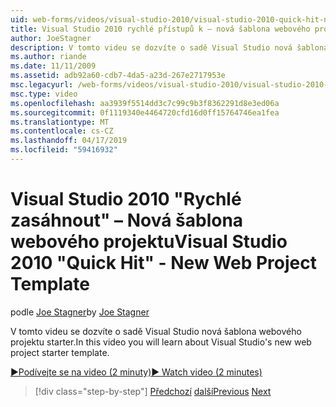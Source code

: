 ```yaml
---
uid: web-forms/videos/visual-studio-2010/visual-studio-2010-quick-hit-new-web-project-template
title: Visual Studio 2010 rychlé přístupů k – nová šablona webového projektu | Dokumentace Microsoftu
author: JoeStagner
description: V tomto videu se dozvíte o sadě Visual Studio nová šablona webového projektu starter.
ms.author: riande
ms.date: 11/11/2009
ms.assetid: adb92a60-cdb7-4da5-a23d-267e2717953e
msc.legacyurl: /web-forms/videos/visual-studio-2010/visual-studio-2010-quick-hit-new-web-project-template
msc.type: video
ms.openlocfilehash: aa3939f5514dd3c7c99c9b3f8362291d8e3ed06a
ms.sourcegitcommit: 0f1119340e4464720cfd16d0ff15764746ea1fea
ms.translationtype: MT
ms.contentlocale: cs-CZ
ms.lasthandoff: 04/17/2019
ms.locfileid: "59416932"
---
```

# <a name="visual-studio-2010-quick-hit---new-web-project-template"></a><span data-ttu-id="db934-103">Visual Studio 2010 "Rychlé zasáhnout" – Nová šablona webového projektu</span><span class="sxs-lookup"><span data-stu-id="db934-103">Visual Studio 2010 "Quick Hit" - New Web Project Template</span></span>

<span data-ttu-id="db934-104">podle [Joe Stagner](https://github.com/JoeStagner)</span><span class="sxs-lookup"><span data-stu-id="db934-104">by [Joe Stagner](https://github.com/JoeStagner)</span></span>

<span data-ttu-id="db934-105">V tomto videu se dozvíte o sadě Visual Studio nová šablona webového projektu starter.</span><span class="sxs-lookup"><span data-stu-id="db934-105">In this video you will learn about Visual Studio's new web project starter template.</span></span>

[<span data-ttu-id="db934-106">&#9654;Podívejte se na video (2 minuty)</span><span class="sxs-lookup"><span data-stu-id="db934-106">&#9654; Watch video (2 minutes)</span></span>](https://channel9.msdn.com/Blogs/ASP-NET-Site-Videos/visual-studio-2010-quick-hit-new-web-project-template)

> [!div class="step-by-step"]
> <span data-ttu-id="db934-107">[Předchozí](visual-studio-2010-quick-hit-multi-monitor-support.md)
> [další](visual-studio-2010-quick-hit-new-multi-targeting.md)</span><span class="sxs-lookup"><span data-stu-id="db934-107">[Previous](visual-studio-2010-quick-hit-multi-monitor-support.md)
[Next](visual-studio-2010-quick-hit-new-multi-targeting.md)</span></span>
